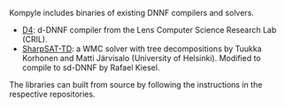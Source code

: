 Kompyle includes binaries of existing DNNF compilers and solvers.
- [D4](https://github.com/crillab/d4): d-DNNF compiler from the Lens Computer Science Research Lab (CRIL).
- [SharpSAT-TD](https://github.com/raki123/sharpsat-td): a WMC solver with tree decompositions by Tuukka Korhonen and Matti Järvisalo (University of Helsinki). Modified to compile to sd-DNNF by Rafael Kiesel.

The libraries can built from source by following the instructions in the respective repositories.
